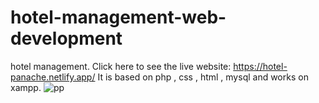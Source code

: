 # hotel-management-web-development
hotel management.
Click here to see the live website: https://hotel-panache.netlify.app/
It is based on php , css , html , mysql and works on xampp.
![pp](https://user-images.githubusercontent.com/54227869/115664216-3026c580-a35f-11eb-9f8d-ecfb30aa4c02.jpg)

